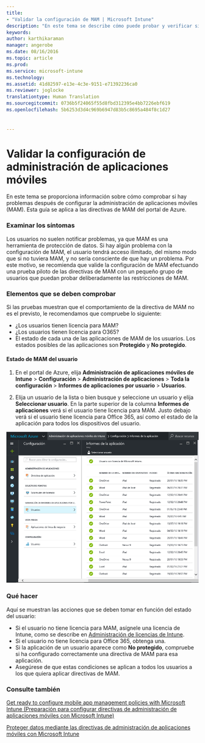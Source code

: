 ```yaml
---
title:
- "Validar la configuración de MAM | Microsoft Intune"
description: "En este tema se describe cómo puede probar y verificar si su directiva de MAM está configurada correctamente y funciona según lo esperado."
keywords: 
author: karthikaraman
manager: angerobe
ms.date: 08/16/2016
ms.topic: article
ms.prod: 
ms.service: microsoft-intune
ms.technology: 
ms.assetid: 41d82597-e13e-4c3e-9151-e71392236ca0
ms.reviewer: joglocke
translationtype: Human Translation
ms.sourcegitcommit: 0736b5f24065f55d8fbd312395e4bb7226ebf619
ms.openlocfilehash: 5b6253d3d4c969b6947d83b5c8695a484f8c1d27


---
```


# Validar la configuración de administración de aplicaciones móviles

En este tema se proporciona información sobre cómo comprobar si hay problemas después de configurar la administración de aplicaciones móviles (MAM). Esta guía se aplica a las directivas de MAM del portal de Azure.

### Examinar los síntomas
Los usuarios no suelen notificar problemas, ya que MAM es una herramienta de protección de datos. Si hay algún problema con la configuración de MAM, el usuario tendrá acceso ilimitado, del mismo modo que si no tuviera MAM, y no sería consciente de que hay un problema. Por este motivo, se recomienda que valide la configuración de MAM efectuando una prueba piloto de las directivas de MAM con un pequeño grupo de usuarios que puedan probar deliberadamente las restricciones de MAM.


### Elementos que se deben comprobar

Si las pruebas muestran que el comportamiento de la directiva de MAM no es el previsto, le recomendamos que compruebe lo siguiente:

- ¿Los usuarios tienen licencia para MAM?
- ¿Los usuarios tienen licencia para O365?
- El estado de cada una de las aplicaciones de MAM de los usuarios. Los estados posibles de las aplicaciones son **Protegido** y **No protegido**.

#### Estado de MAM del usuario
1. En el portal de Azure, elija **Administración de aplicaciones móviles de Intune** > **Configuración** > **Administración de aplicaciones** > **Toda la configuración** > **Informes de aplicaciones por usuario** > **Usuarios**.

2. Elija un usuario de la lista o bien busque y seleccione un usuario y elija **Seleccionar usuario**. En la parte superior de la columna **Informes de aplicaciones** verá si el usuario tiene licencia para MAM. Justo debajo verá si el usuario tiene licencia para Office 365, así como el estado de la aplicación para todos los dispositivos del usuario.

![Estado de aplicación para MAM](..\media\ts-mam-user-apps.png) 

### Qué hacer
Aquí se muestran las acciones que se deben tomar en función del estado del usuario:

- Si el usuario no tiene licencia para MAM, asígnele una licencia de Intune, como se describe en [Administración de licencias de Intune](..\get-started\start-with-a-paid-subscription-to-microsoft-intune).
- Si el usuario no tiene licencia para Office 365, obtenga una.
- Si la aplicación de un usuario aparece como **No protegido**, compruebe si ha configurado correctamente una directiva de MAM para esa aplicación.
- Asegúrese de que estas condiciones se aplican a todos los usuarios a los que quiera aplicar directivas de MAM.

### Consulte también
[Get ready to configure mobile app management policies with Microsoft Intune (Preparación para configurar directivas de administración de aplicaciones móviles con Microsoft Intune)](..\deploy-use\get-ready-to-configure-mobile-app-management-policies-with-microsoft-intune)

[Proteger datos mediante las directivas de administración de aplicaciones móviles con Microsoft Intune](..\deploy-use\protect-app-data-using-mobile-app-management-policies-with-microsoft-intune)



<!--HONumber=Oct16_HO1-->



